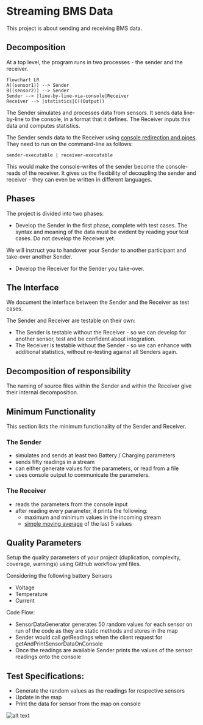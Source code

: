 # Streaming BMS Data

This project is about sending and receiving BMS data.

## Decomposition

At a top level, the program runs in two processes - the sender and the receiver.

```mermaid
flowchart LR
A((sensor1)) --> Sender
B((sensor2)) --> Sender
Sender --> |line-by-line-via-console|Receiver
Receiver --> |statistics|C((Output))
```

The Sender simulates and processes data from sensors. It sends data line-by-line to the console, in a format that it defines.
The Receiver inputs this data and computes statistics.

The Sender sends data to the Receiver using [console redirection and pipes](https://ss64.com/nt/syntax-redirection.html).
They need to run on the command-line as follows:

`sender-executable | receiver-executable`

This would make the console-writes of the sender
become the console-reads of the receiver.
It gives us the flexibility of decoupling the sender and receiver -
they can even be written in different languages.

## Phases

The project is divided into two phases:

- Develop the Sender in the first phase, complete with test cases. The syntax and meaning of the data must be evident by reading your test cases.
Do not develop the Receiver yet.

We will instruct you to handover your Sender to another participant and take-over another Sender.

- Develop the Receiver for the Sender you take-over.

## The Interface

We document the interface between the Sender and the Receiver as test cases.

The Sender and Receiver are testable on their own:

- The Sender is testable without the Receiver - so we can develop
for another sensor, test and be confident about integration.
- The Receiver is testable without the Sender - so we can enhance with additional statistics,
without re-testing against all Senders again.

## Decomposition of responsibility

The naming of source files within the Sender and within the Receiver
give their internal decomposition.

## Minimum Functionality

This section lists the minimum functionality of the Sender and Receiver.

### The Sender

- simulates and sends at least two Battery / Charging parameters
- sends fifty readings in a stream
- can either generate values for the parameters, or read from a file
- uses console output to communicate the parameters.

### The Receiver

- reads the parameters from the console input
- after reading every parameter, it prints the following:
    - maximum and minimum values in the incoming stream
    - [simple moving average](https://www.investopedia.com/terms/s/sma.asp) of the last 5 values

## Quality Parameters

Setup the quality parameters of your project (duplication, complexity, coverage, warnings) using GitHub workflow yml files.

Considering the following battery Sensors
- Voltage
- Temperature
- Current

Code Flow:
- SensorDataGenerator generates 50 random values for each sensor on run of the code as they are static methods and stores in the map
- Sender would call getReadings when the client request for getAndPrintSensorDataOnConsole
- Once the readings are available Sender prints the values of the sensor readings onto the console

## Test Specifications:
- Generate the random values as the readings for respective sensors
- Update in the map
- Print the data for sensor from the map on console

![alt text](https://www.planttext.com/api/plantuml/png/bL7H2i8m37plL_G7_04VP3B19vauyJsqOHPcLhhCxpTRArjb37ngoEKkbslHCmGUNgrINWfdd0TYRLg7n5chHh8OVbjz5qx0S4R20DpbkEa4Rr4fCEpUmBZAMEdftM5jLE-r3oWRC88t1EkewI_W_rDfOett9turbCLDbp6H92b1J2fy97iDZdXcL5IcgvToOtA9js6AnOzWys4v9svD2PJreney-u4NGodmQKfSpLxouqOtXJpoxHy0)
